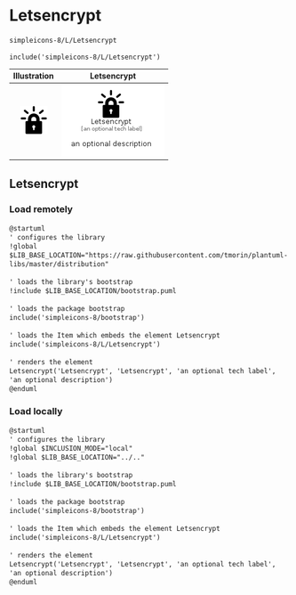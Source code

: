 # Letsencrypt


```text
simpleicons-8/L/Letsencrypt
```

```text
include('simpleicons-8/L/Letsencrypt')
```



| Illustration | Letsencrypt |
| :---: | :---: |
| ![illustration for Illustration](../../simpleicons-8/L/Letsencrypt.png) | ![illustration for Letsencrypt](../../simpleicons-8/L/Letsencrypt.Local.png) |




## Letsencrypt

### Load remotely
```plantuml
@startuml
' configures the library
!global $LIB_BASE_LOCATION="https://raw.githubusercontent.com/tmorin/plantuml-libs/master/distribution"

' loads the library's bootstrap
!include $LIB_BASE_LOCATION/bootstrap.puml

' loads the package bootstrap
include('simpleicons-8/bootstrap')

' loads the Item which embeds the element Letsencrypt
include('simpleicons-8/L/Letsencrypt')

' renders the element
Letsencrypt('Letsencrypt', 'Letsencrypt', 'an optional tech label', 'an optional description')
@enduml
```

### Load locally
```plantuml
@startuml
' configures the library
!global $INCLUSION_MODE="local"
!global $LIB_BASE_LOCATION="../.."

' loads the library's bootstrap
!include $LIB_BASE_LOCATION/bootstrap.puml

' loads the package bootstrap
include('simpleicons-8/bootstrap')

' loads the Item which embeds the element Letsencrypt
include('simpleicons-8/L/Letsencrypt')

' renders the element
Letsencrypt('Letsencrypt', 'Letsencrypt', 'an optional tech label', 'an optional description')
@enduml
```

